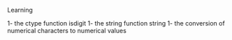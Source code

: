 Learning

1- the ctype function isdigit
1- the string function string
1- the conversion of numerical characters to numerical values

